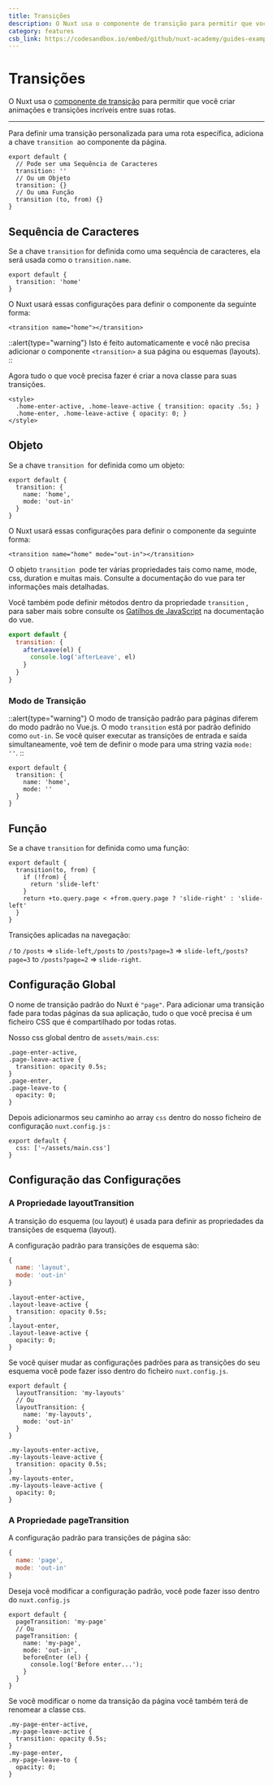 ```yaml
---
title: Transições
description: O Nuxt usa o componente de transição para permitir que você criar animações e transições incríveis entre suas rotas.
category: features
csb_link: https://codesandbox.io/embed/github/nuxt-academy/guides-examples/tree/master/03_features/05_transitions?fontsize=14&hidenavigation=1&theme=dark
---
```

# Transições

O Nuxt usa o [componente de transição](http://vuejs.org/v2/guide/transitions.html#Transitioning-Single-Elements-Components) para permitir que você criar animações e transições incríveis entre suas rotas.

---

Para definir uma transição personalizada para uma rota específica, adiciona a chave `transition`  ao componente da página.

```js{}[pages/index.vue]
export default {
  // Pode ser uma Sequência de Caracteres
  transition: ''
  // Ou um Objeto
  transition: {}
  // Ou uma Função
  transition (to, from) {}
}
```

## Sequência de Caracteres

Se a chave `transition` for definida como uma sequência de caracteres, ela será usada como o `transition.name`.

```js{}[pages/index.vue]
export default {
  transition: 'home'
}
```

O Nuxt usará essas configurações para definir o componente da seguinte forma:

```html{}[pages/index.vue]
<transition name="home"></transition>
```

::alert{type="warning"}
Isto é feito automaticamente e você não precisa adicionar o componente `<transition>` a sua página ou esquemas (layouts).
::

Agora tudo o que você precisa fazer é criar a nova classe para suas transições.

```html{}[pages/index.vue]
<style>
  .home-enter-active, .home-leave-active { transition: opacity .5s; }
  .home-enter, .home-leave-active { opacity: 0; }
</style>
```

## Objeto

Se a chave `transition`  for definida como um objeto:

```js{}[pages/index.vue]
export default {
  transition: {
    name: 'home',
    mode: 'out-in'
  }
}
```

O Nuxt usará essas configurações para definir o componente da seguinte forma:

```html{}[pages/index.vue]
<transition name="home" mode="out-in"></transition>
```

O objeto `transition`  pode ter várias propriedades tais como name, mode, css, duration e muitas mais. Consulte a documentação do vue para ter informações mais detalhadas.

Você também pode definir métodos dentro da propriedade `transition` , para saber mais sobre consulte os [Gatilhos de JavaScript](https://v2.vuejs.org/v2/guide/transitions.html#JavaScript-Hooks) na documentação do vue.

```js
export default {
  transition: {
    afterLeave(el) {
      console.log('afterLeave', el)
    }
  }
}
```

### Modo de Transição

::alert{type="warning"}
O modo de transição padrão para páginas diferem do modo padrão no Vue.js. O modo `transition` está por padrão definido como `out-in`. Se você quiser executar as transições de entrada e saída simultaneamente, voê tem de definir o mode para uma string vazia `mode: ''`.
::

```js{}[pages/index.vue]
export default {
  transition: {
    name: 'home',
    mode: ''
  }
}
```

## Função

Se a chave `transition` for definida como uma função:

```js{}[pages/index.vue]
export default {
  transition(to, from) {
    if (!from) {
      return 'slide-left'
    }
    return +to.query.page < +from.query.page ? 'slide-right' : 'slide-left'
  }
}
```

Transições aplicadas na navegação:

`/` to `/posts` => `slide-left`,`/posts` to `/posts?page=3` => `slide-left`,`/posts?page=3` to `/posts?page=2` => `slide-right`.

## Configuração Global

O nome de transição padrão do Nuxt é `"page"`. Para adicionar uma transição fade para todas páginas da sua aplicação, tudo o que você precisa é um ficheiro CSS que é compartilhado por todas rotas.

Nosso css global dentro de `assets/main.css`:

```css{}[assets/main.css]
.page-enter-active,
.page-leave-active {
  transition: opacity 0.5s;
}
.page-enter,
.page-leave-to {
  opacity: 0;
}
```

Depois adicionarmos seu caminho ao array `css` dentro do nosso ficheiro de configuração `nuxt.config.js` :

```js{}[nuxt.config.js]
export default {
  css: ['~/assets/main.css']
}
```

## Configuração das Configurações

### A Propriedade layoutTransition

A transição do esquema (ou layout) é usada para definir as propriedades da transições de esquema (layout).

A configuração padrão para transições de esquema são:

```js
{
  name: 'layout',
  mode: 'out-in'
}
```

```css{}[assets/main.css]
.layout-enter-active,
.layout-leave-active {
  transition: opacity 0.5s;
}
.layout-enter,
.layout-leave-active {
  opacity: 0;
}
```

Se você quiser mudar as configurações padrões para as transições do seu esquema você pode fazer isso dentro do ficheiro `nuxt.config.js`.

```js{}[nuxt.config.js]
export default {
  layoutTransition: 'my-layouts'
  // Ou
  layoutTransition: {
    name: 'my-layouts',
    mode: 'out-in'
  }
}
```

```css{}[assets/main.css]
.my-layouts-enter-active,
.my-layouts-leave-active {
  transition: opacity 0.5s;
}
.my-layouts-enter,
.my-layouts-leave-active {
  opacity: 0;
}
```

### A Propriedade pageTransition

A configuração padrão para transições de página são:

```js
{
  name: 'page',
  mode: 'out-in'
}
```

Deseja você modificar a configuração padrão, você pode fazer isso dentro do `nuxt.config.js`

```js{}[nuxt.config.js]
export default {
  pageTransition: 'my-page'
  // Ou
  pageTransition: {
    name: 'my-page',
    mode: 'out-in',
    beforeEnter (el) {
      console.log('Before enter...');
    }
  }
}
```

Se você modificar o nome da transição da página você também terá de renomear a classe css.

```css{}[assets/main.css]
.my-page-enter-active,
.my-page-leave-active {
  transition: opacity 0.5s;
}
.my-page-enter,
.my-page-leave-to {
  opacity: 0;
}
```
